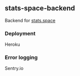 ## stats-space-backend

Backend for [stats.space](https://stats.space)

### Deployment

Heroku

### Error logging

Sentry.io
